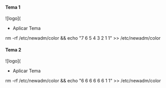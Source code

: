 #### Tema 1
![logo](

* Aplicar Tema

rm -rf /etc/newadm/color && echo "7 6 5 4 3 2 1 1" >> /etc/newadm/color

#### Tema 2
![logo](

* Aplicar Tema

rm -rf /etc/newadm/color && echo "6 6 6 6 6 6 1 1" >> /etc/newadm/color
